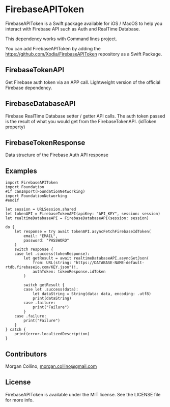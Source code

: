 # FirebaseAPIToken

FirebaseAPIToken is a Swift package available for iOS / MacOS to help you interact with Firebase API such as Auth and RealTime Database.

This dependency works with Command lines project.

You can add FirebaseAPIToken by adding the https://github.com/Xodia/FirebaseAPIToken repository as a Swift Package.

## FirebaseTokenAPI

Get Firebase auth token via an APP call. Lightweight version of the official Firebase dependency. 

## FirebaseDatabaseAPI

Firebase RealTime Database setter / getter API calls. The auth token passed is the result of what you would get from the FirebaseTokenAPI. (idToken property)

## FirebaseTokenResponse

Data structure of the Firebase Auth API response


## Examples

```
import FirebaseAPIToken
import Foundation
#if canImport(FoundationNetworking)
import FoundationNetworking
#endif

let session = URLSession.shared
let tokenAPI = FirebaseTokenAPI(apiKey: "API_KEY", session: session)
let realtimeDatabaseAPI = FirebaseDatabaseAPI(session: session)

do {
    let response = try await tokenAPI.asyncFetchFirebaseIdToken(
        email: "EMAIL",
        password: "PASSWORD"
    )
    switch response {
    case let .success(tokenResponse):
        let getResult = await realtimeDatabaseAPI.asyncGetJson(
            from: URL(string: "https://DATABASE-NAME-default-rtdb.firebaseio.com/KEY.json")!,
            authToken: tokenResponse.idToken
        )
        
        switch getResult {
        case let .success(data):
            let dataString = String(data: data, encoding: .utf8)
            print(dataString)
        case .failure:
            print("Failure")
        }
    case .failure:
        print("Failure")
    }
} catch {
    print(error.localizedDescription)
}
```

## Contributors

Morgan Collino, morgan.collino@gmail.com

## License

FirebaseAPIToken is available under the MIT license. See the LICENSE file for more info.
